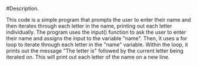 
#Description.

This code is a simple program that prompts the user to enter their name and then iterates through each letter in the name, printing out each letter individually. 
The program uses the input() function to ask the user to enter their name and assigns the input to the variable "name". 
Then, it uses a for loop to iterate through each letter in the "name" variable. Within the loop, it prints out the message "The letter is" followed by the current letter being iterated on. 
This will print out each letter of the name on a new line.
